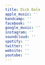 ```yaml
---
title: Dick Dale
apple_music: ''
bandcamp: ''
facebook: ''
google_music: ''
instagram: ''
soundcloud: ''
spotify: ''
twitter: ''
website: ''
youtube: ''
---
```


